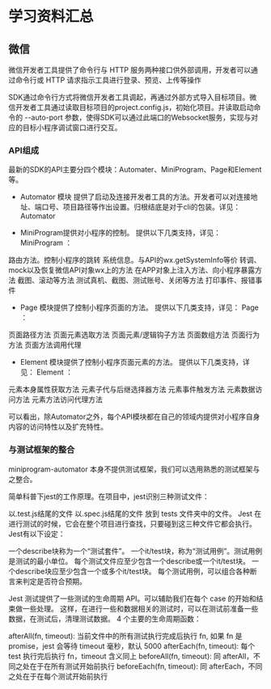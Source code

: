 # 学习资料汇总

## 微信
微信开发者工具提供了命令行与 HTTP 服务两种接口供外部调用，开发者可以通过命令行或 HTTP 请求指示工具进行登录、预览、上传等操作

SDK通过命令行方式将微信开发者工具调起，再通过外部方式导入目标项目。微信开发者工具通过读取目标项目的project.config.js，初始化项目。并读取启动命令的 --auto-port 参数，使得SDK可以通过此端口的Websocket服务，实现与对应的目标小程序调试窗口进行交互。

### API组成

最新的SDK的API主要分四个模块：Automater、MiniProgram、Page和Element等。

* Automator 模块
提供了启动及连接开发者工具的方法。开发者可以对连接地址、端口号、项目路径等作出设置。归根结底是对于cli的包装。详见： Automator


* MiniProgram提供对小程序的控制。
提供以下几类支持，详见： MiniProgram ：

路由方法。控制小程序的跳转
系统信息。与API的wx.getSystemInfo等价
转调、mock以及恢复微信API对象wx上的方法
在APP对象上注入方法、向小程序暴露方法
截图、滚动等方法
测试真机、截图、测试账号、关闭等方法
打印事件、报错事件

* Page 模块提供了控制小程序页面的方法。
提供以下几类支持，详见： Page ：

页面路径方法
页面元素选取方法
页面元素/逻辑钩子方法
页面数组方法
页面行为方法
页面方法调用代理

* Element 模块提供了控制小程序页面元素的方法。
提供以下几类支持，详见： Element ：

元素本身属性获取方法
元素子代与后继选择器方法
元素事件触发方法
元素数据访问方法
元素方法访问代理方法

可以看出，除Automator之外，每个API模块都在自己的领域内提供对小程序自身内容的访问特性以及扩充特性。

### 与测试框架的整合

miniprogram-automator 本身不提供测试框架，我们可以选用熟悉的测试框架与之整合。

简单科普下jest的工作原理。在项目中，jest识别三种测试文件：

以.test.js结尾的文件
以.spec.js结尾的文件
放到 tests 文件夹中的文件。
Jest 在进行测试的时候，它会在整个项目进行查找，只要碰到这三种文件它都会执行。Jest有以下设定：

一个describe块称为一个“测试套件”。
一个it/test块，称为“测试用例”。测试用例是测试的最小单位。
每个测试文件应至少包含一个describe或一个it/test块。
一个describe块应至少包含一个或多个it/test块。
每个测试用例，可以组合各种断言来判定是否符合预期。

Jest 测试提供了一些测试的生命周期 API。可以辅助我们在每个 case 的开始和结束做一些处理。 这样，在进行一些和数据相关的测试时，可以在测试前准备一些数据，在测试后，清理测试数据。 4 个主要的生命周期函数：

afterAll(fn, timeout): 当前文件中的所有测试执行完成后执行 fn, 如果 fn 是 promise，jest 会等待 timeout 毫秒，默认 5000
afterEach(fn, timeout): 每个 test 执行完后执行 fn，timeout 含义同上
beforeAll(fn, timeout): 同 afterAll，不同之处在于在所有测试开始前执行
beforeEach(fn, timeout): 同 afterEach，不同之处在于在每个测试开始前执行